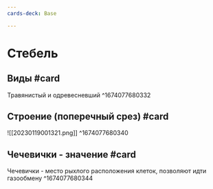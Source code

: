```yaml
---
cards-deck: Base

---
```


# Стебель

## Виды #card 
Травянистый и одревесневший
^1674077680332

## Строение (поперечный срез) #card
![[20230119001321.png]]
^1674077680340

## Чечевички - значение #card 
Чечевички - место рыхлого расположения клеток, позволяют идти газообмену
^1674077680344

